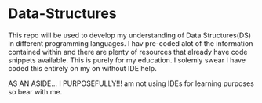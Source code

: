 # Data-Structures

This repo will be used to develop my understanding of Data Structures(DS) in different programming languages. I hav pre-coded alot of the information contained within and there are plenty of resources that already have code snippets available. This is purely for my education. I solemly swear I have coded this entirely on my on without IDE help. 

AS AN ASIDE... I PURPOSEFULLY!!! am not using IDEs for learning purposes so bear with me.
